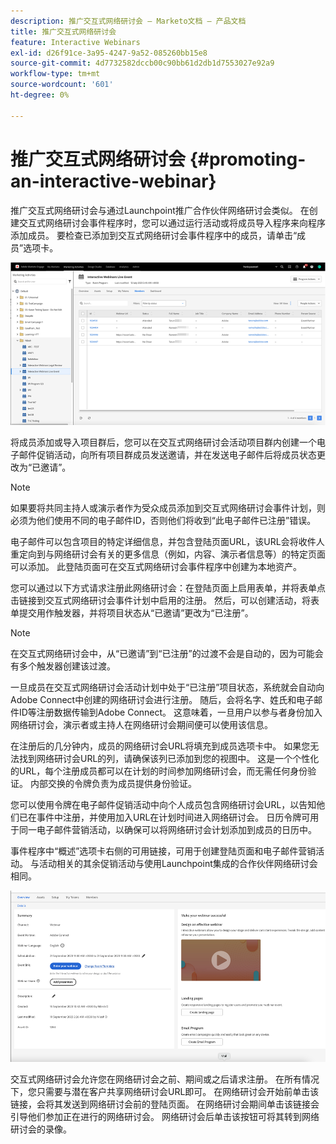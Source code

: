```yaml
---
description: 推广交互式网络研讨会 — Marketo文档 — 产品文档
title: 推广交互式网络研讨会
feature: Interactive Webinars
exl-id: d26f91ce-3a95-4247-9a52-085260bb15e8
source-git-commit: 4d7732582dccb00c90bb61d2db1d7553027e92a9
workflow-type: tm+mt
source-wordcount: '601'
ht-degree: 0%

---
```


# 推广交互式网络研讨会 {#promoting-an-interactive-webinar}

推广交互式网络研讨会与通过Launchpoint推广合作伙伴网络研讨会类似。 在创建交互式网络研讨会事件程序时，您可以通过运行活动或将成员导入程序来向程序添加成员。 要检查已添加到交互式网络研讨会事件程序中的成员，请单击“成员”选项卡。

![](assets/promoting-an-interactive-webinar-1.png)

将成员添加或导入项目群后，您可以在交互式网络研讨会活动项目群内创建一个电子邮件促销活动，向所有项目群成员发送邀请，并在发送电子邮件后将成员状态更改为“已邀请”。

>[!NOTE]
>
>如果要将共同主持人或演示者作为受众成员添加到交互式网络研讨会事件计划，则必须为他们使用不同的电子邮件ID，否则他们将收到“此电子邮件已注册”错误。

电子邮件可以包含项目的特定详细信息，并包含登陆页面URL，该URL会将收件人重定向到与网络研讨会有关的更多信息（例如，内容、演示者信息等）的特定页面 可以添加。 此登陆页面可在交互式网络研讨会事件程序中创建为本地资产。

您可以通过以下方式请求注册此网络研讨会：在登陆页面上启用表单，并将表单点击链接到交互式网络研讨会事件计划中启用的注册。 然后，可以创建活动，将表单提交用作触发器，并将项目状态从“已邀请”更改为“已注册”。

>[!NOTE]
>
>在交互式网络研讨会中，从“已邀请”到“已注册”的过渡不会是自动的，因为可能会有多个触发器创建该过渡。

一旦成员在交互式网络研讨会活动计划中处于“已注册”项目状态，系统就会自动向Adobe Connect中创建的网络研讨会进行注册。 随后，会将名字、姓氏和电子邮件ID等注册数据传输到Adobe Connect。 这意味着，一旦用户以参与者身份加入网络研讨会，演示者或主持人在网络研讨会期间便可以使用该信息。

在注册后的几分钟内，成员的网络研讨会URL将填充到成员选项卡中。 如果您无法找到网络研讨会URL的列，请确保该列已添加到您的视图中。 这是一个个性化的URL，每个注册成员都可以在计划的时间参加网络研讨会，而无需任何身份验证。 内部交换的令牌负责为成员提供身份验证。

您可以使用令牌在电子邮件促销活动中向个人成员包含网络研讨会URL，以告知他们已在事件中注册，并使用加入URL在计划时间进入网络研讨会。 日历令牌可用于同一电子邮件营销活动，以确保可以将网络研讨会计划添加到成员的日历中。

事件程序中“概述”选项卡右侧的可用链接，可用于创建登陆页面和电子邮件营销活动。 与活动相关的其余促销活动与使用Launchpoint集成的合作伙伴网络研讨会相同。

![](assets/promoting-an-interactive-webinar-2.png)

交互式网络研讨会允许您在网络研讨会之前、期间或之后请求注册。 在所有情况下，您只需要与潜在客户共享网络研讨会URL即可。 在网络研讨会开始前单击该链接，会将其发送到网络研讨会前的登陆页面。 在网络研讨会期间单击该链接会引导他们参加正在进行的网络研讨会。 网络研讨会后单击该按钮可将其转到网络研讨会的录像。
